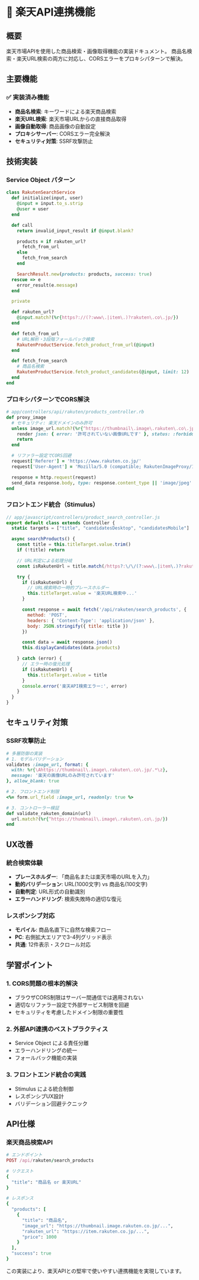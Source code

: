 # 🛒 楽天API連携機能

## 概要

楽天市場APIを使用した商品検索・画像取得機能の実装ドキュメント。
商品名検索・楽天URL検索の両方に対応し、CORSエラーをプロキシパターンで解決。

## 主要機能

### ✅ 実装済み機能
- **商品名検索**: キーワードによる楽天商品検索
- **楽天URL検索**: 楽天市場URLからの直接商品取得
- **画像自動取得**: 商品画像の自動設定
- **プロキシサーバー**: CORSエラー完全解決
- **セキュリティ対策**: SSRF攻撃防止

## 技術実装

### Service Object パターン
```ruby
class RakutenSearchService
  def initialize(input, user)
    @input = input.to_s.strip
    @user = user
  end

  def call
    return invalid_input_result if @input.blank?

    products = if rakuten_url?
      fetch_from_url
    else
      fetch_from_search
    end

    SearchResult.new(products: products, success: true)
  rescue => e
    error_result(e.message)
  end

  private

  def rakuten_url?
    @input.match?(%r{https?://(?:www\.|item\.)?rakuten\.co\.jp/})
  end

  def fetch_from_url
    # URL解析・3段階フォールバック検索
    RakutenProductService.fetch_product_from_url(@input)
  end

  def fetch_from_search
    # 商品名検索
    RakutenProductService.fetch_product_candidates(@input, limit: 12)
  end
end
```

### プロキシパターンでCORS解決
```ruby
# app/controllers/api/rakuten/products_controller.rb
def proxy_image
  # セキュリティ: 楽天ドメインのみ許可
  unless image_url.match?(%r{^https://thumbnail\.image\.rakuten\.co\.jp/})
    render json: { error: '許可されていない画像URLです' }, status: :forbidden
    return
  end

  # リファラー設定でCORS回避
  request['Referer'] = 'https://www.rakuten.co.jp/'
  request['User-Agent'] = 'Mozilla/5.0 (compatible; RakutenImageProxy/1.0)'

  response = http.request(request)
  send_data response.body, type: response.content_type || 'image/jpeg'
end
```

### フロントエンド統合（Stimulus）
```javascript
// app/javascript/controllers/product_search_controller.js
export default class extends Controller {
  static targets = ["title", "candidatesDesktop", "candidatesMobile"]

  async searchProducts() {
    const title = this.titleTarget.value.trim()
    if (!title) return

    // URL判定による処理分岐
    const isRakutenUrl = title.match(/https?:\/\/(?:www\.|item\.)?rakuten\.co\.jp\//)

    try {
      if (isRakutenUrl) {
        // URL検索時の一時的プレースホルダー
        this.titleTarget.value = '楽天URL検索中...'
      }

      const response = await fetch('/api/rakuten/search_products', {
        method: 'POST',
        headers: { 'Content-Type': 'application/json' },
        body: JSON.stringify({ title: title })
      })

      const data = await response.json()
      this.displayCandidates(data.products)

    } catch (error) {
      // エラー時の復元処理
      if (isRakutenUrl) {
        this.titleTarget.value = title
      }
      console.error('楽天API検索エラー:', error)
    }
  }
}
```

## セキュリティ対策

### SSRF攻撃防止
```ruby
# 多層防御の実装
# 1. モデルバリデーション
validates :image_url, format: {
  with: %r{\Ahttps://thumbnail\.image\.rakuten\.co\.jp/.*\z},
  message: '楽天の画像URLのみ許可されています'
}, allow_blank: true

# 2. フロントエンド制限
<%= form.url_field :image_url, readonly: true %>

# 3. コントローラー検証
def validate_rakuten_domain(url)
  url.match?(%r{^https://thumbnail\.image\.rakuten\.co\.jp/})
end
```

## UX改善

### 統合検索体験
- **プレースホルダー**: 「商品名または楽天市場のURLを入力」
- **動的バリデーション**: URL(1000文字) vs 商品名(100文字)
- **自動判定**: URL形式の自動識別
- **エラーハンドリング**: 検索失敗時の適切な復元

### レスポンシブ対応
- **モバイル**: 商品名直下に自然な検索フロー
- **PC**: 右側拡大エリアで3-4列グリッド表示
- **共通**: 12件表示・スクロール対応

## 学習ポイント

### 1. CORS問題の根本的解決
- ブラウザCORS制限はサーバー間通信では適用されない
- 適切なリファラー設定で外部サービス制限を回避
- セキュリティを考慮したドメイン制限の重要性

### 2. 外部API連携のベストプラクティス
- Service Object による責任分離
- エラーハンドリングの統一
- フォールバック機能の実装

### 3. フロントエンド統合の実践
- Stimulus による統合制御
- レスポンシブUX設計
- バリデーション回避テクニック

## API仕様

### 楽天商品検索API
```ruby
# エンドポイント
POST /api/rakuten/search_products

# リクエスト
{
  "title": "商品名 or 楽天URL"
}

# レスポンス
{
  "products": [
    {
      "title": "商品名",
      "image_url": "https://thumbnail.image.rakuten.co.jp/...",
      "rakuten_url": "https://item.rakuten.co.jp/...",
      "price": 1000
    }
  ],
  "success": true
}
```

この実装により、楽天APIとの堅牢で使いやすい連携機能を実現しています。